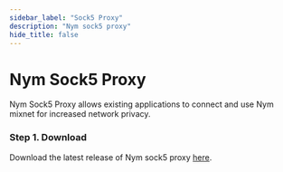 ```yaml
---
sidebar_label: "Sock5 Proxy"
description: "Nym sock5 proxy"
hide_title: false
---
```


# Nym Sock5 Proxy

Nym Sock5 Proxy allows existing applications to connect and use Nym mixnet for increased network privacy.

### Step 1. Download

Download the latest release of Nym sock5 proxy [here](https://github.com/nymtech/nym/releases/tag/nym-binaries-1.0.2).
